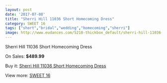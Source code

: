 ```yaml
---
layout: post
date: '2017-07-08'
title: "Sherri Hill 11036 Short Homecoming Dress"
category: SWEET 16
tags: ["short","bridal","wedding","homecoming","sherri"]
image: http://www.eudances.com/5218-thickbox_default/sherri-hill-11036-short-homecoming-dress.jpg
---
```

Sherri Hill 11036 Short Homecoming Dress

On Sales: **$489.99**
<a href="https://www.eudances.com/en/sweet-16/1756-sherri-hill-11036-short-homecoming-dress.html"><amp-img layout="responsive" width="600" height="600" src="//www.eudances.com/5218-thickbox_default/sherri-hill-11036-short-homecoming-dress.jpg" alt="Sherri Hill 11036 Short Homecoming Dress 0" /></a>
<a href="https://www.eudances.com/en/sweet-16/1756-sherri-hill-11036-short-homecoming-dress.html"><amp-img layout="responsive" width="600" height="600" src="//www.eudances.com/5219-thickbox_default/sherri-hill-11036-short-homecoming-dress.jpg" alt="Sherri Hill 11036 Short Homecoming Dress 1" /></a>

Buy it: [Sherri Hill 11036 Short Homecoming Dress](https://www.eudances.com/en/sweet-16/1756-sherri-hill-11036-short-homecoming-dress.html "Sherri Hill 11036 Short Homecoming Dress")

View more: [SWEET 16](https://www.eudances.com/en/18-sweet-16 "SWEET 16")